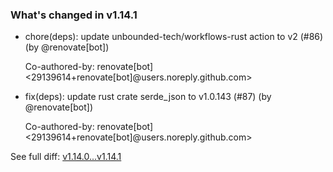 ### What's changed in v1.14.1

* chore(deps): update unbounded-tech/workflows-rust action to v2 (#86) (by @renovate[bot])

  Co-authored-by: renovate[bot] <29139614+renovate[bot]@users.noreply.github.com>

* fix(deps): update rust crate serde_json to v1.0.143 (#87) (by @renovate[bot])

  Co-authored-by: renovate[bot] <29139614+renovate[bot]@users.noreply.github.com>


See full diff: [v1.14.0...v1.14.1](https://github.com/unbounded-tech/vnext/compare/v1.14.0...v1.14.1)
